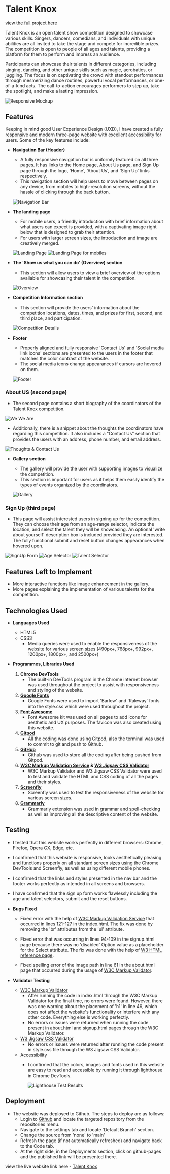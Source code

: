 # Talent Knox


[view the full project here](https://taz1003.github.io/Portfolio-Project-1---Talent-Knox/)


Talent Knox is an open talent show competition designed to showcase various skills. Singers, dancers, comedians, and individuals with unique abilities are all invited to take the stage and compete for incredible prizes. The competition is open to people of all ages and talents, providing a platform for them to perform and impress an audience.


Participants can showcase their talents in different categories, including singing, dancing, and other unique skills such as magic, acrobatics, or juggling. The focus is on captivating the crowd with standout performances through mesmerizing dance routines, powerful vocal performances, or one-of-a-kind acts. The call-to-action encourages performers to step up, take the spotlight, and make a lasting impression.


![Responsive Mockup](assets/screenshots/talent_knox_mockup.png)


## Features
Keeping in mind good User Experience Design (UXD), I have created a fully responsive and modern three-page website with excellent accessibility for users. Some of the key features include:


- __Navigation Bar (Header)__
  - A fully responsive navigation bar is uniformly featured on all three pages. It has links to the Home page, About Us page, and Sign Up page through the logo, 'Home', 'About Us', and 'Sign Up' links respectively.
  - This navigation section will help users to move between pages on any device, from mobiles to high-resolution screens, without the hassle of clicking through the back button.


  ![Navigation Bar](assets/screenshots/talent_knox_nav.png)


- __The landing page__
  - For mobile users, a friendly introduction with brief information about what users can expect is provided, with a captivating image right below that is designed to grab their attention.
  - For users with larger screen sizes, the introduction and image are creatively merged.


  ![Landing Page](assets/screenshots/talent_knox_landing_page.png) ![Landing Page for mobiles](assets/screenshots/talent_knox_landing_page_mobile.png)


- __The 'Show us what you can do' (Overview) section__
  - This section will allow users to view a brief overview of the options available for showcasing their talent in the competition.


  ![Overview](assets/screenshots/talent_knox_overview.png)


- __Competition Information section__
  - This section will provide the users' information about the competition locations, dates, times, and prizes for first, second, and third place, and participation.


  ![Competition Details](assets/screenshots/talent_knox_competition_details.png)


- __Footer__
  - Properly aligned and fully responsive 'Contact Us' and 'Social media link icons' sections are presented to the users in the footer that matches the color contrast of the website.
  - The social media icons change appearances if cursors are hovered on them.


  ![Footer](assets/screenshots/talent_knox_footer.png)


### About US (second page)
  - The second page contains a short biography of the coordinators of the Talent Knox competition.


  ![We We Are](assets/screenshots/talent_knox_about_us.png)


  - Additionally, there is a snippet about the thoughts the coordinators have regarding this competition. It also includes a "Contact Us" section that provides the users with an address, phone number, and email address.


  ![Thoughts & Contact Us](assets/screenshots/talent_knox_thoughts_contact_us.png)


- __Gallery section__
  - The gallery will provide the user with supporting images to visualize the competition.
  - This section is important for users as it helps them easily identify the types of events organized by the coordinators.


  ![Gallery](assets/screenshots/talent_knox_gallery.png)


### Sign Up (third page)
  - This page will assist interested users in signing up for the competition. They can choose their age from an age-range selector, indicate the location, and select the talent they will be showcasing. An optional 'write about yourself' description box is included provided they are interested. The fully functional submit and reset button changes appearances when hovered upon.


  ![SignUp Form](assets/screenshots/talent_knox_sign_up_form.png)
  ![Age Selector](assets/screenshots/talent_knox_age_selector.png)
  ![Talent Selector](assets/screenshots/talent_knox_talent_selector.png)


## Features Left to Implement
  - More interactive functions like image enhancement in the gallery.
  - More pages explaining the implementation of various talents for the competition.




## Technologies Used
- __Languages Used__
  - HTML5
  - CSS3
    - Media queries were used to enable the responsiveness of the website for various screen sizes (490px+, 768px+, 992px+, 1200px+, 1800px+, and 2500px+)


- __Programmes, Libraries Used__
  1. __Chrome DevTools__
     - The built-in DevTools program in the Chrome internet browser was used throughout the project to assist with responsiveness and styling of the website.
  2. __[Google Fonts](https://fonts.google.com/?preview.text=Welcome%20To%20Talent%20Knox!)__
     - Google Fonts were used to import 'Barlow' and 'Raleway' fonts into the style.css which were used throughout the project.
  3. __[Font Awesome](https://fontawesome.com/)__
     - Font Awesome kit was used on all pages to add icons for aesthetic and UX purposes. The favicon was also created using this website.
  4. __[Gitpod](https://www.gitpod.io/)__
     - All the coding was done using Gitpod, also the terminal was used to commit to git and push to Github.
  5. __[GitHub](https://github.com/)__
     - Github was used to store all the coding after being pushed from Gitpod.
  6. __[W3C Markup Validation Service](https://validator.w3.org/#validate_by_input) & [W3 Jigsaw CSS Validator](https://jigsaw.w3.org/css-validator/)__
     - W3C Markup Validator and W3 Jigsaw CSS Validator were used to test and validate the HTML and CSS coding of all the pages and their styles.
  7. __[Screenfly](https://screenfly.org/)__
     - Screenfly was used to test the responsiveness of the website for various screen sizes.
  8. __[Grammarly](https://app.grammarly.com/)__
     - Grammarly extension was used in grammar and spell-checking as well as improving all the descriptive content of the website.
  

## Testing
  - I tested that this website works perfectly in different browsers: Chrome, Firefox, Opera GX, Edge, etc.
  - I confirmed that this website is responsive, looks aesthetically pleasing and functions properly on all standard screen sizes using the Chrome DevTools and Screenfly, as well as using different mobile phones.
  - I confirmed that the links and styles presented in the nav bar and the footer works perfectly as intended in all screens and browsers.
  - I have confirmed that the sign up form works flawlessly including the age and talent selectors, submit and the reset buttons.

 - __Bugs Fixed__
    - Fixed error with the help of [W3C Markup Validation Service](https://validator.w3.org/#validate_by_input) that occurred in lines 121-127 in the index.html. The fix was done by removing the 'br' attributes from the 'ul' attribute.
 
    - Fixed error that was occurring in lines 94-109 in the signup.html page because there was no 'disabled' Option value as a placeholder for the Select attribute. The fix was done with the help of [W3 HTML reference page](https://www.w3schools.com/tags/tag_option.asp).

    - Fixed spelling error of the image path in line 61 in the about.html page that occurred during the usage of [W3C Markup Validator](https://validator.w3.org/#validate_by_input).

  - __Validator Testing__
    - [W3C Markup Validator](https://validator.w3.org/#validate_by_input)
      - After running the code in index.html through the W3C Markup Validator for the final time, no errors were found. However, there was one warning about the placement of 'h1' in line 49, which does not affect the website's functionality or interfere with any other code. Everything else is working perfectly.
      - No errors or issues were returned when running the code present in about.html and signup.html pages through the W3C Markup Validator.
    - [W3 Jigsaw CSS Validator](https://jigsaw.w3.org/css-validator/)
      - No errors or issues were returned after running the code present in style.css file through the W3 Jigsaw CSS Validator.
    - Accessibility
      - I confirmed that the colors, images and fonts used in this website are easy to read and accessible by running it through lighthouse in Chrome DevTools.

        ![Lighthouse Test Results](assets/screenshots/talent_knox_testing_lighthouse.png)

## Deployment
  - The website was deployed to Github. The steps to deploy are as follows:
    - Login to [Github](https://www.gitpod.io/) and locate the targeted repository from the repositories menu.
    - Navigate to the settings tab and locate 'Default Branch' section.
    - Change the source from 'none' to 'main'
    - Refresh the page (if not automatically refreshed) and navigate back to the Code tab.
    - At the right side, in the Deployments section, click on github-pages and the published link will be presented there.
  
  view the live website link here - [Talent Knox](https://taz1003.github.io/Portfolio-Project-1---Talent-Knox/)